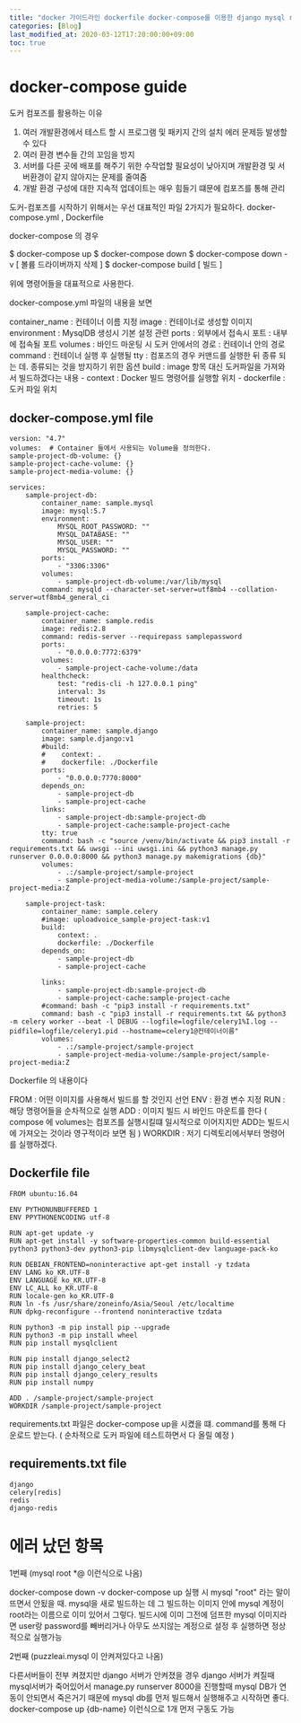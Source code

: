 ```yaml
---
title: "docker 가이드라인 dockerfile docker-compose를 이용한 django mysql redis celery 구축하기"
categories: [Blog]
last_modified_at: 2020-03-12T17:20:00:00+09:00
toc: true
---
```

# docker-compose guide

도커 컴포즈를 활용하는 이유
1. 여러 개발환경에서 테스트 할 시 프로그램 및 패키지 간의 설치 에러 문제등 발생할 수 있다
2. 여러 환경 변수들 간의 꼬임을 방지
3. 서버를 다른 곳에 배포를 해주기 위한 수작업할 필요성이 낮아지며 개발환경 및 서버환경이 같지 않아지는 문제를 줄여줌
4. 개발 환경 구성에 대한 지속적 업데이트는 매우 힘들기 떄문에 컴포즈를 통해 관리


도커-컴포즈를 시작하기 위해서는 우선 대표적인 파일 2가지가 필요하다.
docker-compose.yml , Dockerfile 


docker-compose 의 경우

$ docker-compose up
$ docker-compose down
$ docker-compose down -v [ 볼륨 드라이버까지 삭제 ]
$ docker-compose build [ 빌드 ]

위에 명령어들을 대표적으로 사용한다.

docker-compose.yml 파일의 내용을 보면

container_name : 컨테이너 이름 지정
image : 컨테이너로 생성할 이미지
environment : MysqlDB 생성시 기본 설정 관련
ports : 외부에서 접속시 포트 : 내부에 접속될 포트
volumes : 바인드 마운팅 시 도커 안에서의 경로 : 컨테이너 안의 경로
command : 컨테이너 실행 후 실행될 
tty : 컴포즈의 경우 커맨드를 실행한 뒤 종류 되는 데. 종류되는 것을 방지하기 위한 옵션
build : image 항목 대신 도커파일을 가져와서 빌드하겠다는 내용
    - context : Docker 빌드 명령어를 실행할 위치
    - dockerfile : 도커 파일 위치


## docker-compose.yml file
    version: "4.7"
    volumes:  # Container 들에서 사용되는 Volume을 정의한다.
    sample-project-db-volume: {}
    sample-project-cache-volume: {}
    sample-project-media-volume: {}

    services:
        sample-project-db:
            container_name: sample.mysql
            image: mysql:5.7
            environment:
                MYSQL_ROOT_PASSWORD: ""
                MYSQL_DATABASE: ""
                MYSQL_USER: ""
                MYSQL_PASSWORD: ""
            ports:
                - "3306:3306"
            volumes:
                - sample-project-db-volume:/var/lib/mysql
            command: mysqld --character-set-server=utf8mb4 --collation-server=utf8mb4_general_ci

        sample-project-cache:
            container_name: sample.redis
            image: redis:2.8
            command: redis-server --requirepass samplepassword
            ports:
                - "0.0.0.0:7772:6379"
            volumes:
                - sample-project-cache-volume:/data
            healthcheck:
                test: "redis-cli -h 127.0.0.1 ping"
                interval: 3s
                timeout: 1s
                retries: 5

        sample-project:
            container_name: sample.django
            image: sample.django:v1
            #build:
            #    context: .
            #    dockerfile: ./Dockerfile
            ports:
                - "0.0.0.0:7770:8000"
            depends_on:
                - sample-project-db
                - sample-project-cache
            links:
                - sample-project-db:sample-project-db
                - sample-project-cache:sample-project-cache
            tty: true
            command: bash -c "source /venv/bin/activate && pip3 install -r requirements.txt && uwsgi --ini uwsgi.ini && python3 manage.py runserver 0.0.0.0:8000 && python3 manage.py makemigrations {db}"
            volumes:
                - .:/sample-project/sample-project
                - sample-project-media-volume:/sample-project/sample-project-media:Z

        sample-project-task:
            container_name: sample.celery
            #image: uploadvoice_sample-project-task:v1
            build:
                context: .
                dockerfile: ./Dockerfile
            depends_on:
                - sample-project-db
                - sample-project-cache

            links:
                - sample-project-db:sample-project-db
                - sample-project-cache:sample-project-cache
            #command: bash -c "pip3 install -r requirements.txt"
            command: bash -c "pip3 install -r requirements.txt && python3 -m celery worker --beat -l DEBUG --logfile=logfile/celery1%I.log --pidfile=logfile/celery1.pid --hostname=celery1@컨테이너이름"
            volumes:
                - .:/sample-project/sample-project
                - sample-project-media-volume:/sample-project/sample-project-media:Z


Dockerfile 의 내용이다

FROM : 어떤 이미지를 사용해서 빌드를 할 것인지 선언
ENV : 환경 변수 지정
RUN : 해당 명령어들을 순차적으로 실행
ADD : 이미지 빌드 시 바인드 마운트를 한다 ( compose 에 volumes는 컴포즈를 실행시킬떄 일시적으로 이어지지만 ADD는 빌드시에 가져오는 것이라 영구적이라 보면 됨 )
WORKDIR : 저기 디렉토리에서부터 명령어를 실행하겠다.


## Dockerfile file
    FROM ubuntu:16.04

    ENV PYTHONUNBUFFERED 1
    ENV PPYTHONENCODING utf-8

    RUN apt-get update -y
    RUN apt-get install -y software-properties-common build-essential python3 python3-dev python3-pip libmysqlclient-dev language-pack-ko

    RUN DEBIAN_FRONTEND=noninteractive apt-get install -y tzdata
    ENV LANG ko_KR.UTF-8
    ENV LANGUAGE ko_KR.UTF-8
    ENV LC_ALL ko_KR.UTF-8
    RUN locale-gen ko_KR.UTF-8
    RUN ln -fs /usr/share/zoneinfo/Asia/Seoul /etc/localtime
    RUN dpkg-reconfigure --frontend noninteractive tzdata

    RUN python3 -m pip install pip --upgrade
    RUN python3 -m pip install wheel
    RUN pip install mysqlclient

    RUN pip install django_select2
    RUN pip install django_celery_beat
    RUN pip install django_celery_results
    RUN pip install numpy

    ADD . /sample-project/sample-project
    WORKDIR /sample-project/sample-project


requirements.txt 파일은 docker-compose up을 시켰을 떄. command를 통해 다운로드 받는다.
( 순차적으로 도커 파일에 테스트하면서 다 올릴 예정 )

## requirements.txt file
    django
    celery[redis]
    redis
    django-redis
    
   

# 에러 났던 항목


1번째 (mysql root *@ 이런식으로 나옴)

docker-compose down -v
docker-compose up
실행 시 mysql "root" 라는 말이 뜨면서 안됬을 때.
mysql을 새로 빌드하는 데 그 빌드하는 이미지 안에 mysql 계정이 root라는 이름으로 이미 있어서 그렇다. 빌드시에 이미 그전에 덤프한 mysql 이미지라면 user랑 password를 빼버리거나 아무도 쓰지않는 계정으로 설정 후 실행하면 정상적으로 실행가능



2번째 (puzzleai.mysql 이 안켜져있다고 나옴)

다른서버들이 전부 켜졌지만 django 서버가 안켜졌을 경우 django 서버가 켜질때 mysql서버가 죽어있어서 manage.py runserver 8000을 진행할때 mysql DB가 연동이 안되면서 죽은거기 때문에 mysql db를 먼저 빌드해서 실행해주고 시작하면 좋다.
docker-compose up {db-name} 이런식으로 1개 먼저 구동도 가능


